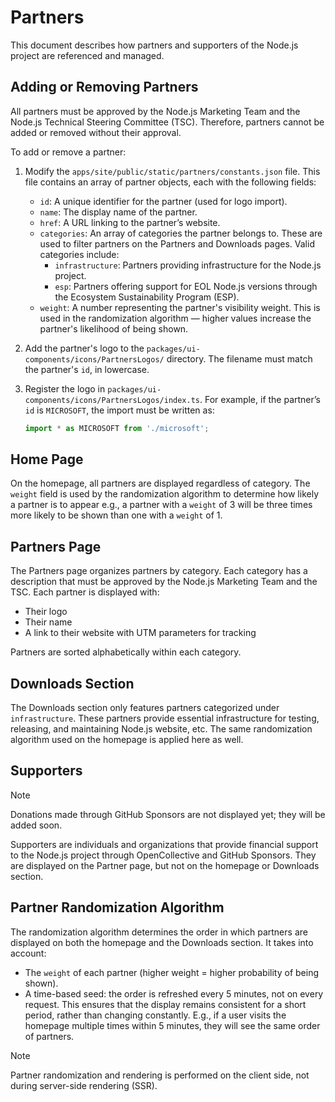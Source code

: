 # Partners

This document describes how partners and supporters of the Node.js project are referenced and managed.

## Adding or Removing Partners

All partners must be approved by the Node.js Marketing Team and the Node.js Technical Steering Committee (TSC). Therefore, partners cannot be added or removed without their approval.

To add or remove a partner:

1. Modify the `apps/site/public/static/partners/constants.json` file. This file contains an array of partner objects, each with the following fields:
   - `id`: A unique identifier for the partner (used for logo import).
   - `name`: The display name of the partner.
   - `href`: A URL linking to the partner’s website.
   - `categories`: An array of categories the partner belongs to. These are used to filter partners on the Partners and Downloads pages. Valid categories include:
     - `infrastructure`: Partners providing infrastructure for the Node.js project.
     - `esp`: Partners offering support for EOL Node.js versions through the Ecosystem Sustainability Program (ESP).
   - `weight`: A number representing the partner's visibility weight. This is used in the randomization algorithm — higher values increase the partner's likelihood of being shown.

2. Add the partner's logo to the `packages/ui-components/icons/PartnersLogos/` directory.
   The filename must match the partner's `id`, in lowercase.

3. Register the logo in `packages/ui-components/icons/PartnersLogos/index.ts`.
   For example, if the partner’s `id` is `MICROSOFT`, the import must be written as:

   ```ts
   import * as MICROSOFT from './microsoft';
   ```

## Home Page

On the homepage, all partners are displayed regardless of category. The `weight` field is used by the randomization algorithm to determine how likely a partner is to appear e.g., a partner with a `weight` of 3 will be three times more likely to be shown than one with a `weight` of 1.

## Partners Page

The Partners page organizes partners by category. Each category has a description that must be approved by the Node.js Marketing Team and the TSC.
Each partner is displayed with:

- Their logo
- Their name
- A link to their website with UTM parameters for tracking

Partners are sorted alphabetically within each category.

## Downloads Section

The Downloads section only features partners categorized under `infrastructure`. These partners provide essential infrastructure for testing, releasing, and maintaining Node.js website, etc.
The same randomization algorithm used on the homepage is applied here as well.

## Supporters

> [!NOTE]
> Donations made through GitHub Sponsors are not displayed yet; they will be added soon.

Supporters are individuals and organizations that provide financial support to the Node.js project through OpenCollective and GitHub Sponsors. They are displayed on the Partner page, but not on the homepage or Downloads section.

## Partner Randomization Algorithm

The randomization algorithm determines the order in which partners are displayed on both the homepage and the Downloads section. It takes into account:

- The `weight` of each partner (higher weight = higher probability of being shown).
- A time-based seed: the order is refreshed every 5 minutes, not on every request.
  This ensures that the display remains consistent for a short period, rather than changing constantly. E.g., if a user visits the homepage multiple times within 5 minutes, they will see the same order of partners.

> [!NOTE]
> Partner randomization and rendering is performed on the client side, not during server-side rendering (SSR).
